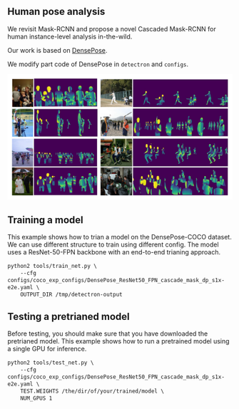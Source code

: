 Human pose analysis
-------
We revisit Mask-RCNN and propose a novel Cascaded Mask-RCNN for human instance-level analysis in-the-wild.

Our work is based on [DensePose](https://github.com/facebookresearch/DensePose).

We modify part code of DensePose in ```detectron``` and ```configs```.

![fig](https://github.com/hhhzzj/Cascaded-Mask-RCNN/blob/master/result.png)


Training a model
-------
This example shows how to trian a model on the DensePose-COCO dataset. We can use different structure to train using different config. The model uses a ResNet-50-FPN backbone with an end-to-end trianing approach.

```
python2 tools/train_net.py \
    --cfg configs/coco_exp_configs/DensePose_ResNet50_FPN_cascade_mask_dp_s1x-e2e.yaml \
    OUTPUT_DIR /tmp/detectron-output
```

Testing a pretrianed model
-------
Before testing, you should make sure that you have downloaded the pretrianed model. This example shows how to run a pretrained model using a single GPU for inference. 
```
python2 tools/test_net.py \
    --cfg configs/coco_exp_configs/DensePose_ResNet50_FPN_cascade_mask_dp_s1x-e2e.yaml \
    TEST.WEIGHTS /the/dir/of/your/trained/model \
    NUM_GPUS 1
```

